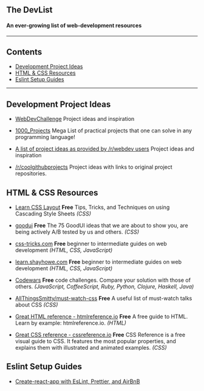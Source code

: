 <!-- <div style='text-align: center;'>
<img style="width:20%;" src="devlistlogo.png">
</div> -->

## The DevList

#### An ever-growing list of web-development resources
 ----------

## Contents

- [Development Project Ideas](#development-project-ideas)
- [HTML & CSS Resources](#html-&-css-resources)
- [Eslint Setup Guides](#eslint-setup-guides)
----------


## Development Project Ideas

- [WebDevChallenge](https://github.com/jlem/WebDevChallenge) Project ideas and inspiration

-  [1000_Projects](https://github.com/vicky002/1000_Projects) Mega List of practical projects that one can solve in any programming language!
-  [A list of project ideas as provided by /r/webdev users](https://www.reddit.com/r/webdev/comments/5rwkm2/a_list_of_project_ideas_as_provided_by_rwebdev/) Project ideas and inspiration

-  [/r/coolgithubprojects](https://www.reddit.com/r/coolgithubprojects/) Project ideas with links to original project repositories.

## HTML & CSS Resources
-  [Learn CSS Layout](http://learnlayout.com/) **Free** Tips, Tricks, and Techniques on using Cascading Style Sheets *(CSS)*

-  [goodui](http://www.goodui.org/) **Free** The 75 GoodUI ideas that we are about to show you, are being actively A/B tested by us and others. *(CSS)*

-  [css-tricks.com](https://css-tricks.com/) **Free** beginner to intermediate guides on web development *(HTML, CSS, JavaScript)*

-  [learn.shayhowe.com](http://learn.shayhowe.com/) **Free** beginner to intermediate guides on web development  *(HTML, CSS, JavaScript)*
-  [Codewars](http://www.codewars.com/) **Free** code challenges. Compare your solution with those of others. *(JavaScript, CoffeeScript, Ruby, Python, Clojure, Haskell, Java)*

-  [AllThingsSmitty/must-watch-css](https://github.com/AllThingsSmitty/must-watch-css) **Free** A useful list of must-watch talks about CSS  *(CSS)*
-  [Great HTML reference - htmlreference.io](http://htmlreference.io/) **Free** A free guide to HTML. Learn by example: htmlreference.io. *(HTML)*
-  [Great CSS reference - cssreference.io](http://cssreference.io/) **Free** CSS Reference is a free visual guide to CSS. It features the most popular properties, and explains them with illustrated and animated examples. *(CSS)*

## Eslint Setup Guides
- [Create-react-app with EsLint, Prettier, and AirBnB](https://github.com/jamparke/eslint-config-airbnb-setup)


